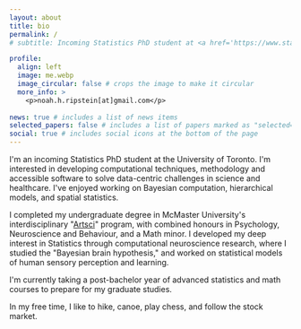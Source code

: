```yaml
---
layout: about
title: bio
permalink: /
# subtitle: Incoming Statistics PhD student at <a href='https://www.statistics.utoronto.ca/'> University of Toronto</a>

profile:
  align: left
  image: me.webp
  image_circular: false # crops the image to make it circular
  more_info: >
    <p>noah.h.ripstein[at]gmail.com</p>
  
news: true # includes a list of news items
selected_papers: false # includes a list of papers marked as "selected={true}"
social: true # includes social icons at the bottom of the page
---
```



I'm an incoming Statistics PhD student at the University of Toronto. I'm interested in developing computational techniques, methodology and accessible software to solve data-centric challenges in science and healthcare. I've enjoyed working on Bayesian computation, hierarchical models, and spatial statistics.

I completed my undergraduate degree in McMaster University's interdisciplinary "[Artsci](https://artsci.mcmaster.ca/)" program, with combined honours in Psychology, Neuroscience and Behaviour, and a Math minor. I developed my deep interest in Statistics through computational neuroscience research, where I studied the "Bayesian brain hypothesis," and worked on statistical models of human sensory perception and learning. 

I'm currently taking a post-bachelor year of advanced statistics and math courses to prepare for my graduate studies.

In my free time, I like to hike, canoe, play chess, and follow the stock market.
